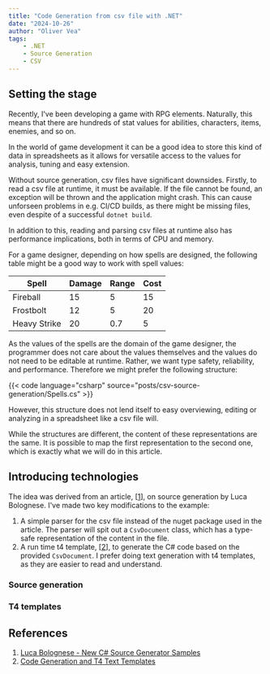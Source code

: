 ```yaml
---
title: "Code Generation from csv file with .NET"
date: "2024-10-26"
author: "Oliver Vea"
tags:
    - .NET
    - Source Generation
    - CSV
---
```


## Setting the stage

Recently, I've been developing a game with RPG elements. Naturally, this means that there are hundreds of stat values for abilities, characters, items, enemies, and so on.

In the world of game development it can be a good idea to store this kind of data in spreadsheets as it allows for versatile access to the values for analysis, tuning and easy extension.

Without source generation, csv files have significant downsides.
Firstly, to read a csv file at runtime, it must be available.
If the file cannot be found, an exception will be thrown and the application might crash.
This can cause unforseen problems in e.g. CI/CD builds, as there might be missing files, even despite of a successful `dotnet build`.

In addition to this, reading and parsing csv files at runtime also has performance implications, both in terms of CPU and memory.

For a game designer, depending on how spells are designed, the following table might be a good way to work with spell values:

| Spell        | Damage | Range | Cost |
| ------------ | ------ | ----- | ---- |
| Fireball     | 15     | 5     | 15   |
| Frostbolt    | 12     | 5     | 20   |
| Heavy Strike | 20     | 0.7   | 5    |

As the values of the spells are the domain of the game designer, the programmer does not care about the values themselves and the values do not need to be editable at runtime.
Rather, we want type safety, reliability, and performance.
Therefore we might prefer the following structure:

{{< code language="csharp" source="posts/csv-source-generation/Spells.cs" >}}

However, this structure does not lend itself to easy overviewing, editing or analyzing in a spreadsheet like a csv file will.

While the structures are different, the content of these representations are the same.
It is possible to map the first representation to the second one, which is exactly what we will do in this article.

## Introducing technologies

The idea was derived from an article, [[1](#references)], on source generation by Luca Bolognese. I've made two key modifications to the example:

1. A simple parser for the csv file instead of the nuget package used in the article.
   The parser will spit out a `CsvDocument` class, which has a type-safe representation of the content in the file.
1. A run time t4 template, [[2](#references)], to generate the C# code based on the provided `CsvDocument`.
   I prefer doing text generation with t4 templates, as they are easier to read and understand.

### Source generation


### T4 templates


## References

1. [Luca Bolognese - New C# Source Generator Samples](https://devblogs.microsoft.com/dotnet/new-c-source-generator-samples/)
2. [Code Generation and T4 Text Templates](https://learn.microsoft.com/en-us/visualstudio/modeling/code-generation-and-t4-text-templates?view=vs-2022#run-time-t4-text-templates)